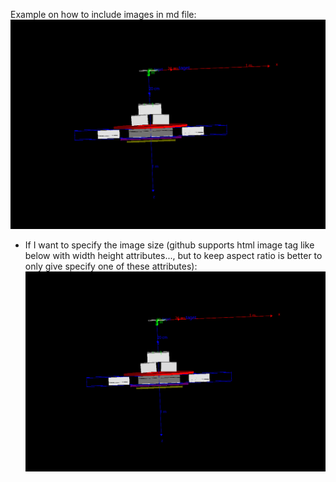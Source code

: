 Example on how to include images in md file:
![](images/TB_parallelZoriginZero.png)
- If I want to specify the image size (github supports html image tag like below with width height attributes..., but to keep aspect ratio is better to only give specify one of these attributes):<img src="images/TB_parallelZoriginZero.png" width="500"> 